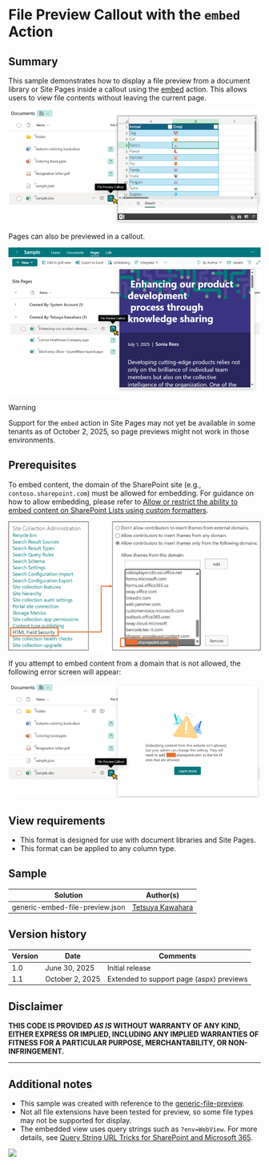 # File Preview Callout with the `embed` Action

## Summary

This sample demonstrates how to display a file preview from a document library or Site Pages inside a callout using the [embed](https://learn.microsoft.com/sharepoint/dev/declarative-customization/formatting-syntax-reference#customrowaction) action. This allows users to view file contents without leaving the current page.

![screenshot of the sample](./assets/screenshot.png)

Pages can also be previewed in a callout.

![screenshot of a Site Pages page preview in a callout](./assets/screenshot-site-pages.png)

> [!WARNING]
> Support for the `embed` action in Site Pages may not yet be available in some tenants as of October 2, 2025, so page previews might not work in those environments.

## Prerequisites

To embed content, the domain of the SharePoint site (e.g., `contoso.sharepoint.com`) must be allowed for embedding. For guidance on how to allow embedding, please refer to [Allow or restrict the ability to embed content on SharePoint Lists using custom formatters](https://go.microsoft.com/fwlink/p/?linkid=2258033).

![screenshot of HTML field security settings](./assets/html-field-security.png)

If you attempt to embed content from a domain that is not allowed, the following error screen will appear:

![screenshot of the error screen when target site is not allowed to embed](./assets/not-allowed-screen.png)

## View requirements

- This format is designed for use with document libraries and Site Pages.
- This format can be applied to any column type.

## Sample

Solution|Author(s)
--------|---------
generic-embed-file-preview.json | [Tetsuya Kawahara](https://github.com/tecchan1107)

## Version history

Version |Date         |Comments
--------|-------------|--------
1.0     |June 30, 2025|Initial release
1.1     |October 2, 2025|Extended to support page (aspx) previews

## Disclaimer
**THIS CODE IS PROVIDED *AS IS* WITHOUT WARRANTY OF ANY KIND, EITHER EXPRESS OR IMPLIED, INCLUDING ANY IMPLIED WARRANTIES OF FITNESS FOR A PARTICULAR PURPOSE, MERCHANTABILITY, OR NON-INFRINGEMENT.**

---

## Additional notes

- This sample was created with reference to the [generic-file-preview](../generic-file-preview/).
- Not all file extensions have been tested for preview, so some file types may not be supported for display.
- The embedded view uses query strings such as `?env=WebView`. For more details, see [Query String URL Tricks for SharePoint and Microsoft 365](https://learn.microsoft.com/microsoft-365/community/query-string-url-tricks-sharepoint-m365).

<img src="https://pnptelemetry.azurewebsites.net/list-formatting/column-samples/generic-embed-file-preview" />